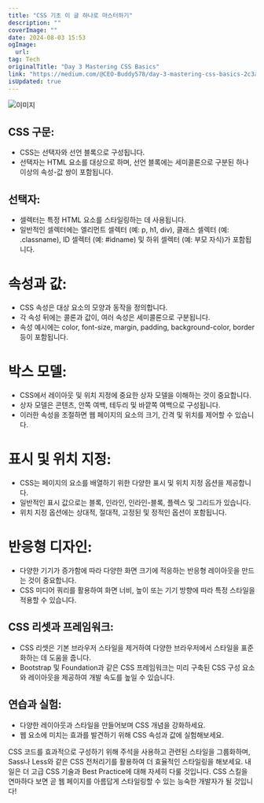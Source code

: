 ```yaml
---
title: "CSS 기초 이 글 하나로 마스터하기"
description: ""
coverImage: ""
date: 2024-08-03 15:53
ogImage: 
  url: 
tag: Tech
originalTitle: "Day 3 Mastering CSS Basics"
link: "https://medium.com/@CEO-Buddy578/day-3-mastering-css-basics-2c3a4c803f44"
isUpdated: true
---
```






![이미지](/assets/img/Day3MasteringCSSBasics_0.png)

## CSS 구문:

- CSS는 선택자와 선언 블록으로 구성됩니다.
- 선택자는 HTML 요소를 대상으로 하며, 선언 블록에는 세미콜론으로 구분된 하나 이상의 속성-값 쌍이 포함됩니다.

## 선택자:

<div class="content-ad"></div>

- 셀렉터는 특정 HTML 요소를 스타일링하는 데 사용됩니다.
- 일반적인 셀렉터에는 엘리먼트 셀렉터 (예: p, h1, div), 클래스 셀렉터 (예: .classname), ID 셀렉터 (예: #idname) 및 하위 셀렉터 (예: 부모 자식)가 포함됩니다.

# 속성과 값:

- CSS 속성은 대상 요소의 모양과 동작을 정의합니다.
- 각 속성 뒤에는 콜론과 값이, 여러 속성은 세미콜론으로 구분됩니다.
- 속성 예시에는 color, font-size, margin, padding, background-color, border 등이 포함됩니다.

# 박스 모델:

<div class="content-ad"></div>

- CSS에서 레이아웃 및 위치 지정에 중요한 상자 모델을 이해하는 것이 중요합니다.
- 상자 모델은 콘텐츠, 안쪽 여백, 테두리 및 바깥쪽 여백으로 구성됩니다.
- 이러한 속성을 조절하면 웹 페이지의 요소의 크기, 간격 및 위치를 제어할 수 있습니다.

# 표시 및 위치 지정:

- CSS는 페이지의 요소를 배열하기 위한 다양한 표시 및 위치 지정 옵션을 제공합니다.
- 일반적인 표시 값으로는 블록, 인라인, 인라인-블록, 플렉스 및 그리드가 있습니다.
- 위치 지정 옵션에는 상대적, 절대적, 고정된 및 정적인 옵션이 포함됩니다.

# 반응형 디자인:

<div class="content-ad"></div>

- 다양한 기기가 증가함에 따라 다양한 화면 크기에 적응하는 반응형 레이아웃을 만드는 것이 중요합니다.
- CSS 미디어 쿼리를 활용하여 화면 너비, 높이 또는 기기 방향에 따라 특정 스타일을 적용할 수 있습니다.

## CSS 리셋과 프레임워크:

- CSS 리셋은 기본 브라우저 스타일을 제거하여 다양한 브라우저에서 스타일을 표준화하는 데 도움을 줍니다.
- Bootstrap 및 Foundation과 같은 CSS 프레임워크는 미리 구축된 CSS 구성 요소와 레이아웃을 제공하여 개발 속도를 높일 수 있습니다.

## 연습과 실험:

<div class="content-ad"></div>

- 다양한 레이아웃과 스타일을 만들어보며 CSS 개념을 강화하세요.
- 웹 요소에 미치는 효과를 발견하기 위해 CSS 속성과 값에 실험해보세요.

CSS 코드를 효과적으로 구성하기 위해 주석을 사용하고 관련된 스타일을 그룹화하며, Sass나 Less와 같은 CSS 전처리기를 활용하여 더 효율적인 스타일링을 해보세요. 내일은 더 고급 CSS 기술과 Best Practice에 대해 자세히 다룰 것입니다. CSS 스킬을 연마하다 보면 곧 웹 페이지를 아름답게 스타일링할 수 있는 능숙한 개발자가 될 것입니다!
